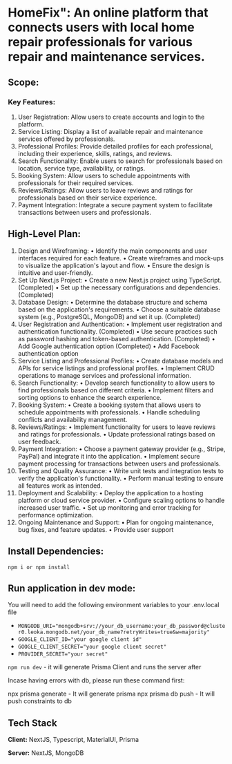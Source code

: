 # HomeFix": An online platform that connects users with local home repair professionals for various repair and maintenance services.

## Scope:

### Key Features:

1. User Registration: Allow users to create accounts and login to the platform.
2. Service Listing: Display a list of available repair and maintenance services offered by professionals.
3. Professional Profiles: Provide detailed profiles for each professional, including their experience, skills, ratings, and reviews.
4. Search Functionality: Enable users to search for professionals based on location, service type, availability, or ratings.
5. Booking System: Allow users to schedule appointments with professionals for their required services.
6. Reviews/Ratings: Allow users to leave reviews and ratings for professionals based on their service experience.
7. Payment Integration: Integrate a secure payment system to facilitate transactions between users and professionals.

## High-Level Plan:

1. Design and Wireframing:
   • Identify the main components and user interfaces required for each feature.
   • Create wireframes and mock-ups to visualize the application's layout and flow.
   • Ensure the design is intuitive and user-friendly.
2. Set Up Next.js Project:
   • Create a new Next.js project using TypeScript.(Completed)
   • Set up the necessary configurations and dependencies. (Completed)
3. Database Design:
   • Determine the database structure and schema based on the application's requirements.
   • Choose a suitable database system (e.g., PostgreSQL, MongoDB) and set it up. (Completed)
4. User Registration and Authentication:
   • Implement user registration and authentication functionality. (Completed)
   • Use secure practices such as password hashing and token-based authentication. (Completed)
   • Add Google authentication option (Completed)
   • Add Facebook authentication option
5. Service Listing and Professional Profiles:
   • Create database models and APIs for service listings and professional profiles.
   • Implement CRUD operations to manage services and professional information.
6. Search Functionality:
   • Develop search functionality to allow users to find professionals based on different criteria.
   • Implement filters and sorting options to enhance the search experience.
7. Booking System:
   • Create a booking system that allows users to schedule appointments with professionals.
   • Handle scheduling conflicts and availability management.
8. Reviews/Ratings:
   • Implement functionality for users to leave reviews and ratings for professionals.
   • Update professional ratings based on user feedback.
9. Payment Integration:
   • Choose a payment gateway provider (e.g., Stripe, PayPal) and integrate it into the application.
   • Implement secure payment processing for transactions between users and professionals.
10. Testing and Quality Assurance:
    • Write unit tests and integration tests to verify the application's functionality.
    • Perform manual testing to ensure all features work as intended.
11. Deployment and Scalability:
    • Deploy the application to a hosting platform or cloud service provider.
    • Configure scaling options to handle increased user traffic.
    • Set up monitoring and error tracking for performance optimization.
12. Ongoing Maintenance and Support:
    • Plan for ongoing maintenance, bug fixes, and feature updates.
    • Provide user support

## Install Dependencies:

`npm i or npm install`

## Run application in dev mode:

You will need to add the following environment variables to your .env.local file

-   `MONGODB_URI="mongodb+srv://your_db_username:your_db_password@cluster0.leoka.mongodb.net/your_db_name?retryWrites=true&w=majority"`
-   `GOOGLE_CLIENT_ID="your google client id"`
-   `GOOGLE_CLIENT_SECRET="your google client secret"`
-   `PROVIDER_SECRET="your secret"`

`npm run dev` - it will generate Prisma Client and runs the server after

Incase having errors with db, please run these command first:

npx prisma generate - It will generate prisma
npx prisma db push - It will push constraints to db

## Tech Stack

**Client:** NextJS, Typescript, MaterialUI, Prisma

**Server:** NextJS, MongoDB

